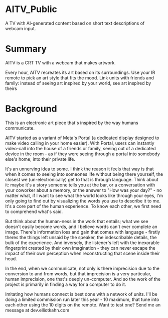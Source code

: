 # AITV_Public
A TV with AI-generated content based on short text descriptions of webcam input.

# Summary

AITV is a CRT TV with a webcam that makes artwork.

Every hour, AITV recreates its art based on its surroundings. Use your IR remote to pick an art style that fits the mood.
Link units with friends and family: instead of seeing art inspired by your world, see art inspired by theirs

# Background

This is an electronic art piece that's inspired by the way humans communicate. 

AITV started as a variant of Meta's Portal (a dedicated display designed to make video calling in your home easier). With Portal, users can instantly video-call into the house of a friends or family, seeing out of a dedicated device in the room - as if they were seeing through a portal into somebody else's home; into their private life. 
​

It's an unnerving idea to some. I think the reason it feels that way is that when it comes to seeing into someones life without being there yourself, the closest we (un-electronically) get to that is through language. Think about it: maybe it's a story someone tells you at the bar, or a conversation with your coworker about a memory, or the answer to "How was your day?" - no matter what, if I want to see what the world looks like through your eyes, I'm only going to find out by visualizing the words you use to describe it to me. It's a core part of the human experience. To know each other, we first need to comprehend what's said.


But think about the human-ness in the work that entails; what we see doesn't easily become words, and I believe words can't ever complete an image. There's information loss and gain that comes with language -  firstly theres the things left unsaid by the speaker, the indescribable details, the bulk of the experience. And inversely, the listener's left with the inexorable fingerprint created by their own imagination - they can never escape the impact of their own perception when reconstructing that scene inside their head.

In the end, when we communicate, not only is there imprecision due to the conversion to and from words, but that imprecision is a very particular, human imprecision, one that's deeply un-computer. And so the work of the project is primarily in finding a way for a computer to do it.


Imitating how humans connect is best done with a network of units. I'll be doing a limited commission run later this year - 10 maximum, that tune into each other using the 10 digits on the remote. Want to test one? Send me an message at dev.elliotkahn.com
